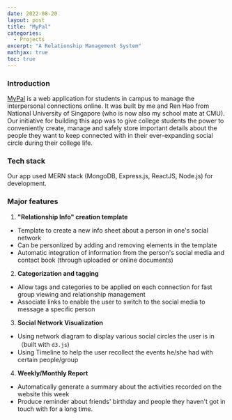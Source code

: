 ```yaml
---
date: 2022-08-20
layout: post
title: "MyPal"
categories:
  - Projects
excerpt: "A Relationship Management System"
mathjax: true
toc: true
---
```


### Introduction
[MyPal](https://github.com/Criss-Wang/MyPal-App) is a web application for students in campus to manage the interpersonal connections online. It was built by me and Ren Hao from National University of Singapore (who is now also my school mate at CMU). Our initiative for building this app was to give college students the power to conveniently create, manage and safely store important details about the people they want to keep connected with in their ever-expanding social circle during their college life. 

### Tech stack
Our app used MERN stack (MongoDB, Express.js, ReactJS, Node.js) for development. 

### Major features
1. **\"Relationship Info\" creation template**
  - Template to create a new info sheet about a person in one\'s social network
  - Can be personlized by adding and removing elements in the template
  - Automatic integration of information from the person\'s social media and contact book (through uploaded or online documents)
2. **Categorization and tagging**
  - Allow tags and categories to be applied on each connection for fast group viewing and relationship management
  - Associate links to enable the user to switch to the social media to message a specific person
3. **Social Network Visualization**
  - Using network diagram to display various social circles the user is in （built with `d3.js`)
  - Using Timeline to help the user recollect the events he/she had with certain people/group
4. **Weekly/Monthly Report**
  - Automatically generate a summary about the activities recorded on the website this week
  - Produce reminder about friends\' birthday and people they haven\'t got in touch with for a long time.